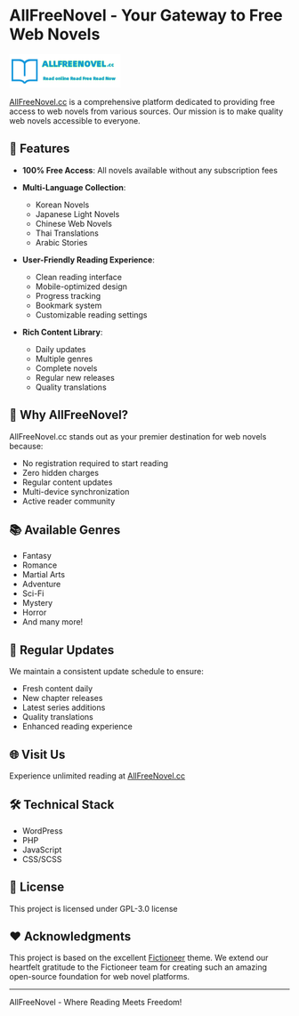 # AllFreeNovel - Your Gateway to Free Web Novels

![AllFreeNovel](logo-blue.webp)

[AllFreeNovel.cc](https://allfreenovel.cc) is a comprehensive platform dedicated to providing free access to web novels from various sources. Our mission is to make quality web novels accessible to everyone.

## 🌟 Features

- **100% Free Access**: All novels available without any subscription fees
- **Multi-Language Collection**:
  - Korean Novels
  - Japanese Light Novels
  - Chinese Web Novels
  - Thai Translations
  - Arabic Stories

- **User-Friendly Reading Experience**:
  - Clean reading interface
  - Mobile-optimized design
  - Progress tracking
  - Bookmark system
  - Customizable reading settings

- **Rich Content Library**:
  - Daily updates
  - Multiple genres
  - Complete novels
  - Regular new releases
  - Quality translations

## 🎯 Why AllFreeNovel?

AllFreeNovel.cc stands out as your premier destination for web novels because:
- No registration required to start reading
- Zero hidden charges
- Regular content updates
- Multi-device synchronization
- Active reader community

## 📚 Available Genres

- Fantasy
- Romance
- Martial Arts
- Adventure
- Sci-Fi
- Mystery
- Horror
- And many more!

## 🔄 Regular Updates

We maintain a consistent update schedule to ensure:
- Fresh content daily
- New chapter releases
- Latest series additions
- Quality translations
- Enhanced reading experience

## 🌐 Visit Us

Experience unlimited reading at [AllFreeNovel.cc](https://allfreenovel.cc)

## 🛠 Technical Stack

- WordPress
- PHP
- JavaScript
- CSS/SCSS

## 📜 License

This project is licensed under GPL-3.0 license

## ❤️ Acknowledgments

This project is based on the excellent [Fictioneer](https://github.com/Tetrakern/fictioneer) theme. We extend our heartfelt gratitude to the Fictioneer team for creating such an amazing open-source foundation for web novel platforms.

---
AllFreeNovel - Where Reading Meets Freedom!
